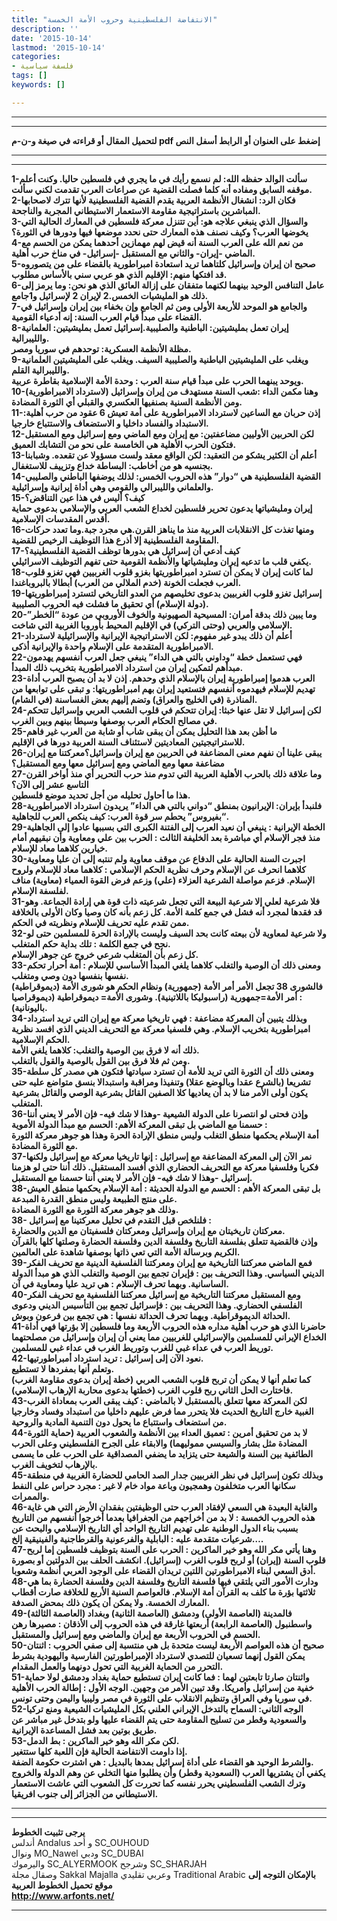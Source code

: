 ```yaml
---
title: "الانتفاضة الفلسطينية وحروب الأمة الخمسة"
description: ''
date: '2015-10-14'
lastmod: '2015-10-14'
categories:
- فلسفة سياسية
tags: []
keywords: []

---
```

---

---

**لتحميل المقال أو قراءته في صيغة و-ن-م pdf إضغط على العنوان أو الرابط أسفل النص**

---



---

**1-سألت الوالد حفظه الله: لم نسمع رأيك في ما يجري في فلسطين حاليا. وكنت أعلم موقفه السابق ومفاده أنه كلما فصلت القضية عن صراعات العرب تقدمت لكني سألت.  
2-فكان الرد: انشغال الأنظمة العربية يقدم القضية الفلسطينية لأنها تترك لاصحابها المباشرين باستراتيجية مقاومة الاستعمار الاستيطاني المجربة والناجحة.  
3-والسؤال الذي ينبغي علاجه هو: أين تتنزل معركة فلسطين في المعارك الحالية التي يخوضها العرب؟ وكيف نصنف هذه المعارك حتى نحدد موضعها فيها ودورها في الثورة؟  
4-من نعم الله على العرب السنة أنه قيض لهم مهمازين أحدهما يمكن من الحسم مع الماضي -إيران- والثاني مع المستقبل -إسرائيل- في مناخ حرب أهلية.  
5-صحيح ان إيران وإسرائيل كلتاهما تريد استعادة امبراطورية بالقضاء على من يتصوروه قد افتكها منهم: الإقليم الذي هو عربي سني بالأساس مطلوب.  
6-عامل التنافس الوحيد بينهما لكنهما متفقان على إزالة العائق الذي هو نحن: وما يرمز إلى ذلك هو المليشيات الخمس.2 لإيران 2 لإسرائيل و1جامع.  
7-والجامع هو الموحد للأربعة الأولى ومن ثم الجامع وإن بخفاء بين إيران وإسرائيل في القضاء على مبدأ قيام العرب السنة: إنه أدعياء القومية.  
8-إيران تعمل بمليشيتين: الباطنية والصليبية.إسرائيل تعمل بمليشيتين: العلمانية والليبرالية.  
مظلة الأنظمة العسكرية: توحدهم في سوريا ومصر.  
9-ويغلب على المليشيتين الباطنية والصليبية السيف. ويغلب على المليشيتين العلمانية والليبرالية القلم.  
ويوحد يبنهما الحرب على مبدأ قيام سنة العرب : وحدة الأمة الإسلامية بقاطرة عربية.  
10-وهنا مكمن الداء :شعب السنة مستهدف من إيران وإسرائيل (لاسترداد الامبراطورية) ومن الأنظمة السنية بصنفيها العكسري والقبلي أي الثورة المضادة.  
11-إذن حربان مع الساعين لاسترداد الامبراطورية على أمة تعيش 6 عقود من حرب أهلية: الاستبداد والفساد داخليا و الاستضعاف والاستتباع خارجيا.  
12-لكن الحربين الأوليين مضاعفتين: مع إيران ومع الماضي ومع إسرائيل ومع المستقبل فتكون الحرب الأهلية هي الخامسة على نحو من التشابك العميق.  
13-أعلم أن الكثير يشكو من التعقيد: لكن الواقع معقد ولست مسؤولا عن تقعده. وشبابنا بجنسيه هو من أخاطب: البساطة خداع وتزييف للاستغفال.  
14-القضية الفلسطينية هي “دوار” هذه الحروب الخمس: لذلك يوضفها الباطني والصليبي والعلماني والليبرالي والقومي وهي أداة إيرانية وإسرائيلية.  
15-كيف؟ أليس في هذا عين التناقض؟  
إيران ومليشياتها يدعون تحرير فلسطين لخداع الشعب العربي والإسلامي بدعوى حماية أقدس المقدسات الإسلامية.  
16-ومنها تغذت كل الانقلابات العربية منذ ما يناهز القرن.هي مجرد جبة.وما تعدد حركات المقاومة الفلسطينية إلا أذرع هذا التوظيف الرخيص للقضية.  
17-كيف أدعي أن إسرائيل هي بدورها توظف القضية الفلسطينية؟  
يكفي قلب ما تدعيه إيران ومليشياتها والأنظمة القومية حتى تفهم التوظيف الاسرائيلي.  
18-لما كانت إيران لا يمكن أن تسترد امبراطوريتها بغزو قلوب الغربيين فهي تغزو قلوب العرب فجعلت الخونة (خدم الملالي من العرب) أبطالا بالبروباغندا.  
19-إسرائيل تغزو قلوب الغربيين بدعوى تخليصهم من العدو التاريخي لتسترد إمبراطوريتها (دولة الإسلام) أي تحقيق ما فشلت فيه الحروب الصليبية.  
20-وما يبين ذلك بدقة أمران: المسيحية الصهيونية والخوف الأوروبي من عودة “الخطر” الإسلامي والعربي (وحتى التركي) في الإقليم المحيط بأوروبا الغربية التي شاخت.  
21-أعلم أن ذلك يبدو غير مفهوم: لكن الاستراتيجية الإيرانية والإسرائيلية لاسترداد الامبراطورية المتقدمة على الإسلام واحدة والإيرانية أذكى.  
22-فهي تستعمل خطة “وداوني بالتي هي الداء” ينبغي جعل العرب أنفسهم يهدمون مبدأهم لتمكين إيران من استرداد الامبراطورية بتخريب ذلك المبدأ.  
23-العرب هدموا إمبراطورية إيران بالإسلام الذي وحدهم. إذن لا بد أن يصبح العرب أداة تهديم للإسلام فيهدموه أنفسهم فتستعيد إيران بهم امبراطوريتها: و تبقى على توابعها من المناذرة (في الخليج والعراق) وتضم إليهم بعض الغساسنة (في الشام).  
24-لكن إسرائيل لا تقل عنها خبثا: إيران تتحكم في قلوب الشعب العربي وإسرائيل تتحكم في مصالح الحكام العرب بوصفها وسيطا بينهم وبين الغرب.  
25-ما أظن بعد هذا التحليل يمكن أن يبقى شاب أو شابة من العرب غير فاهم للاستراتيجيتين المعاديتين لاستئناف السنة العربية دورها في الإقليم.  
26-يبقى علينا أن نفهم معنى المضاعفة في الحربين مع إيران وإسرائيل؟معركتنا مع إيران مضاعفة معها ومع الماضي ومع إسرائيل معها ومع المستقبل؟  
27-وما علاقة ذلك بالحرب الأهلية العربية التي تدوم منذ حرب التحرير أي منذ أواخر القرن التاسع عشر إلى الآن؟  
هذا ما أحاول تحليله من أجل تحديد موضع فلسطين.  
28-فلنبدأ بإيران: الإيرانيون بمنطق “دواني بالتي هي الداء” يريدون استرداد الامبراطورية “بفيروس” يحطم سر قوة العرب: كيف ينكص العرب للجاهلية.  
29-الخطة الإيرانية : ينبغي أن نعيد العرب إلى الفتنة الكبرى التي بسببها عادوا إلى الجاهلية منذ فجر الإسلام أي مباشرة بعد الخليفة الثالث : الحرب بين علي ومعاوية وأن نبقيهم أمام خيارين كلاهما معاد للإسلام.  
30-اجبرت السنة الحالية على الدفاع عن موقف معاوية ولم تنتبه إلى أن عليا ومعاوية كلاهما انحرف عن الإسلام وحرف نظرية الحكم الإسلامي : كلاهما معاد للإسلام ولروح الإسلام. فزعم مواصلة الشرعية العزلاء (علي) وزعم فرض القوة العمياء (معاوية) مناف لفلسفة الإسلام.  
31-فلا شرعية لعلي إلا شرعية البيعة التي تجعل شرعيته ذات قوة هي إرادة الجماعة. وهو قد فقدها لمجرد أنه فشل في جمع كلمة الأمة. كل زعم بأنه كان وصيا وكان الأولى بالخلافة ممن تقدم عليه تحريف للإسلام ونظريته في الحكم.  
32-ولا شرعية لمعاوية لأن بيعته كانت بحد السيف وليست بالإرادة الحرة للمسلمين حتى لو نجح في جمع الكلمة : تلك بداية حكم المتغلب.  
كل زعم بأن المتغلب شرعي خروج عن جوهر الإسلام.  
33-ومعنى ذلك أن الوصية والتغلب كلاهما يلغي المبدأ الأساسي للإسلام : أمة أحرار تحكم نفسها بنفسها دون وصي ومتغلب.  
فالشورى 38 تجعل الأمر أمر الأمة (جمهورية) ونظام الحكم هو شورى الأمة (ديموقراطية) : أمر الأمة=جمهورية (راسبوليكا باللاتينية). وشورى الأمة= ديموقراطية (ديموقراصيا باليونانية).  
34-وبذلك يتبين أن المعركة مضاعفة : فهي تاريخيا معركة مع إيران التي تريد استرداد امبراطورية بتخريب الإسلام. وهي فلسفيا معركة مع التحريف الديني الذي افسد نظرية الحكم الإسلامية.  
ذلك أنه لا فرق بين الوصية والتغلب: كلاهما يلغي الأمة.  
ومن ثم فلا فرق بين القول بالوصية والقول بالتغلب.  
35-ومعنى ذلك أن الثورة التي تريد للأمة أن تسترد سيادتها فتكون هي مصدر كل سلطة تشريعا (بالشرع عقدا وبالوضع عقلا) وتنفيذا ومراقبة واستبدالا بنسق متواضع عليه حتى يكون أولى الأمر منا لا بد أن يعاديها كلا الصفين القائل بشرعية الوصي والقائل بشرعية المتغلب.  
36-وإذن فحتى لو انتصرنا على الدولة الشيعية -وهذا لا شك فيه- فإن الأمر لا يعني أننا حسمنا مع الماضي بل تبقى المعركة الأهم: الحسم مع مبدأ الدولة الأموية :  
أمة الإسلام يحكمها منطق التغلب وليس منطق الإرادة الحرة وهذا هو جوهر معركة الثورة مع الثورة المضادة.  
37-نمر الآن إلى المعركة المضاعفة مع إسرائيل : إنها تاريخيا معركة مع إسرائيل ولكنها فكريا وفلسفيا معركة مع التحريف الحضاري الذي أفسد المستقبل. ذلك أننا حتى لو هزمنا إسرائيل -وهذا لا شك فيه- فإن الأمر لا يعني أننا حسمنا مع المستقبل.  
38-بل تبقى المعركة الأهم : الحسم مع الدولة الحديثة : أمة الإسلام يحكمها منطق العيش على منتج الطبيعة وليس منطق القدرة المبدعة.  
وذلك هو جوهر معركة الثورة مع الثورة المضادة.  
38- فلنلخص قبل التقدم في تحليل معركتينا مع إسرائيل :  
معركتان تاريخيتان مع إيران وإسرائيل ومعركتان فلسفيتان مع الدين والحضارة.  
وإذن فالقضية تتعلق بفلسفة التاريخ وفلسفة الدين وفلسفة الحضارة وصلتها كلها بالقرآن الكريم وبرسالة الأمة التي تعي ذاتها بوصفها شاهدة على العالمين.  
39-فمع الماضي معركتنا التاريخية مع إيران ومعركتنا الفلسفية الدينية مع تحريف الفكر الديني السياسي. وهذا التحريف بين : فإيران تجمع بين الوصية والتغلب الذي هو مبدأ الدولة الساسانية. وبهما تحرف الإسلام : هي تريد عليا ومعاوية في آن.  
40-ومع المستقبل معركتنا التاريخية مع إسرائيل معركتنا الفلسفية مع تحريف الفكر الفلسفي الحضاري. وهذا التحريف بين : فإسرائيل تجمع بين التأسيس الديني ودعوى الحداثة الديموقراطية. وبهما تحرف الحداثة نفسها : هي تجمع بين فرعون وبوش.  
41-حاضرنا الذي هو حرب أهلية مداره هذه الحروب الأربعة وما فلسطين إلا بؤرتها فهي أداة الخداع الإيراني للمسلمين والإسرائيلي للغربيين مما يعني أن إيران وإسرائيل من مصلحتهما توريط العرب في عداء غبي للغرب وتوريط الغرب في عداء غبي للمسلمين.  
42-نعود الآن إلى إسرائيل : تريد استرداد أمبراطورتيها.  
وتعلم أنها بمفردها لا تستطيع.  
كما تعلم أنها لا يمكن أن تربح قلوب الشعب العربي (خطة إيران بدعوى مقاومة الغرب) فاختارت الحل الثاني ربح قلوب الغرب (خطتها بدعوى محاربة الإرهاب الإسلامي).  
43-لكن المعركة معها تتعلق بالمستقبل لا بالماضي : كيف يبقى العرب بمعاداة الغرب الغبية خارج التاريخ الحديث فلا يتحرر مما فرض عليهم داخليا من استبداد وفساد وخارجيا من استضعاف واستتباع ما يحول دون التنمية المادية والروحية.  
44-لا بد من تحقيق أمرين : تعميق العداء بين الأنظمة والشعوب العربية (حماية الثورة المضادة مثل بشار والسيسي مموليهما) والابقاء على الجرح الفلسطيني وعلى الحرب الطائفية بين السنة والشيعة حتى يتزايد ما يضفي المصداقية على الحرب على ما يسمى بالإرهاب لتخويف الغرب.  
45-وبذلك تكون إسرائيل في نظر الغربيين جدار الصد الحامي للحضارة الغربية في منطقة سكانها العرب متخلفون وهمجيون وباعة مواد خام لا غير : مجرد حراس على النفط والممرات.  
46-والغاية البعيدة هي السعي لإفقاد العرب حتى الوظيفتين بفقدان الأرض التي هي غاية هذه الحروب الخمسة : لا بد من أخراجهم من الجغرافيا بعدما أخرجوا أنفسهم من التاريخ بسبب بناء الدول الوطنية على تهديم التاريخ الواحد أي التاريخ الإسلامي والبحث عن شرعيات متقدمة عليه : البابلية والفرعونية والقرطاجنية والفينيقية إلخ….  
47-وهنا يأتي مكر الله وهو خير الماكرين : الحرب على السنة بتوظيف فلسطين إما لربح قلوب السنة (إيران) أو لربح قلوب الغرب (إسرائيل). انكشف الحلف بين الدولتين أو بصورة أدق السعي لبناء الامبراطورتين اللتين تريدان القضاء على الوجود العربي أنظمة وشعوبا.  
48-ودارت الأمور التي يلتقي فيها فلسفة التاريخ وفلسفة الدين وفلسفة الحضارة بما هي ثلاثتها بؤرة ما كلف به القرآن أمة الإسلام. فالعواصم السنية الأربع للخلافة صارت أقطاب المعارك الخمسة. ولا يمكن أن يكون ذلك بمحض الصدفة.  
49-فالمدينة (العاصمة الأولى) ودمشق (العاصمة الثانية) وبغداد (العاصمة الثالثة) واسطنبول (العاصمة الرابعة) أربعتها غارقة في هذه الحروب إلى الأذقان : مصيرها رهن الحسم في الحروب الأربعة مع إيران والماضي ومع إسرائيل والمستقبل.  
50-صحيح أن هذه العواصم الأربعة ليست متحدة بل هي منتسبة إلى صفي الحروب : اثنتان يمكن القول إنهما تسعيان للتصدي لاسترداد الإمبراطورتين الفارسية واليهودية بشرط التحرر من الحماية الغربية التي تحول دونهما والعمل المقدام.  
51-واثنتان صارتا تابعتين لهما : فما كانت إيران تستطيع حماية بغداد ودمشق لولا حماية خفية من إسرائيل وأمريكا. وقد تبين الأمر من وجهين. الوجه الأول : إطالة الحرب الأهلية في سوريا وفي العراق وتنظيم الانقلاب على الثورة في مصر وليبيا واليمن وحتى تونس.  
52-الوجه الثاني: السماح بالتدخل الإيراني العلني بكل المليشيات الشيعية ومنع تركيا والسعودية وقطر من تسليح المقاومة حتى يتم القضاء عليها ولو بتدخل غير مباشر عن طريق بوتين بعد فشل المساعدة الإيرانية.  
53-لكن مكر الله وهو خير الماكرين : بط الدمل.  
إذا داومت الانتفاضة الحالية فإن اللعبة كلها ستتغير.  
والشرط الوحيد هو القضاء على أداة إسرائيل بمدها بالبديل : هي اشترت حكومة الضفة.  
يكفي أن يشتريها العرب (السعودية وقطر) وأن يطلبوا منها التخلي عن وهم الدولة والخروج وترك الشعب الفلسطيني يحرر نفسه كما تحررت كل الشعوب التي عاشت الاستعمار الاستيطاني من الجزائر إلى جنوب افريقيا.**

---

---

**يرجى تثبيت الخطوط**   
 أندلس Andalus  و أحد SC\_OUHOUD  
 ونوال MO\_Nawel  ودبي SC\_DUBAI   
 واليرموك SC\_ALYERMOOK  وشرجح SC\_SHARJAH   
 وصقال مجلة Sakkal Majalla وعربي تقليدي Traditional Arabic  **بالإمكان التوجه إلى موقع تحميل الخطوط العربية  
 http://www.arfonts.net/**

---

###